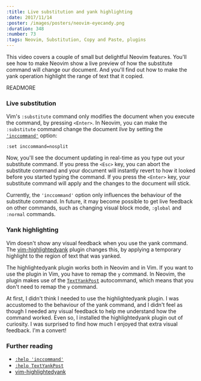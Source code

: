 ```yaml
---
:title: Live substitution and yank highlighting
:date: 2017/11/14
:poster: /images/posters/neovim-eyecandy.png
:duration: 348
:number: 73
:tags: Neovim, Substitution, Copy and Paste, plugins
---
```


This video covers a couple of small but delightful Neovim features.
You'll see how to make Neovim show a live preview of how the substitute command will change our document.
And you'll find out how to make the yank operation highlight the range of text that it copied.

READMORE

### Live substitution

Vim's `:substitute` command only modifies the document when you execute the command, by pressing `<Enter>`.
In Neovim, you can make the `:substitute` command change the document *live* by setting the [`'inccommand'`][inccommand] option:

    :set inccommand=nosplit

Now, you'll see the document updating in real-time as you type out your substitute command.
If you press the `<Esc>` key, you can abort the substitute command and your document will instantly revert to how it looked before you started typing the command.
If you press the `<Enter>` key, your substitute command will apply and the changes to the document will stick.

Currently, the `'inccommand'` option only influences the behaviour of the substitute command.
In future, it may become possible to get live feedback on other commands, such as changing visual block mode, `:global` and `:normal` commands.

### Yank highlighting

Vim doesn't show any visual feedback when you use the yank command.
The [vim-highlightedyank][hly] plugin changes this, by applying a temporary highlight to the region of text that was yanked.

The highlightedyank plugin works both in Neovim and in Vim.
If you want to use the plugin in Vim, you have to remap the `y` command.
In Neovim, the plugin makes use of the [`TextYankPost`][TextYankPost] autocommand, which means that you don't need to remap the `y` command.

At first, I didn't think I needed to use the highlightedyank plugin.
I was accustomed to the behaviour of the yank command, and I didn't feel as though I needed any visual feedback to help me understand how the command worked.
Even so, I installed the highlightedyank plugin out of curiosity.
I was surprised to find how much I enjoyed that extra visual feedback.
I'm a convert!

### Further reading

* [`:help 'inccommand'`][inccommand]
* [`:help TextYankPost`][TextYankPost]
* [vim-highlightedyank][hly]

[inccommand]: https://neovim.io/doc/user/options.html#%27inccommand%27
[hly]: https://github.com/machakann/vim-highlightedyank
[TextYankPost]: https://neovim.io/doc/user/autocmd.html#TextYankPost
